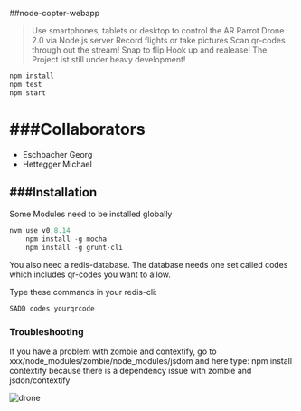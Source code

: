 ##node-copter-webapp

>Use smartphones, tablets or desktop to control the AR Parrot Drone 2.0 via Node.js server
>Record flights or take pictures
>Scan qr-codes through out the stream!
>Snap to flip
>Hook up and realease!
>The Project ist still under heavy development!

```javascript
npm install
npm test
npm start
```

###Collaborators
======
- Eschbacher Georg
- Hettegger Michael

###Installation
--------

Some Modules need to be installed globally
```javascript
nvm use v0.8.14
	npm install -g mocha
	npm install -g grunt-cli
```

You also need a redis-database. The database needs one set called codes which includes qr-codes you want to allow.

Type these commands in your redis-cli:

```javascript
SADD codes yourqrcode
```

### Troubleshooting
If you have a problem with zombie and contextify, go to 
	xxx/node_modules/zombie/node_modules/jsdom
and here type:
	npm install contextify
because there is a dependency issue with zombie and jsdon/contextify

![drone](http://multimediatechnology.at/~fhs33718/upload/Foto.png)


